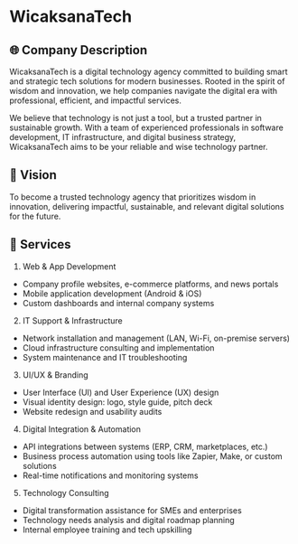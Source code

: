 # WicaksanaTech

## 🌐 Company Description

WicaksanaTech is a digital technology agency committed to building smart and strategic tech solutions for modern businesses. Rooted in the spirit of wisdom and innovation, we help companies navigate the digital era with professional, efficient, and impactful services.

We believe that technology is not just a tool, but a trusted partner in sustainable growth. With a team of experienced professionals in software development, IT infrastructure, and digital business strategy, WicaksanaTech aims to be your reliable and wise technology partner.

## 🎯 Vision

To become a trusted technology agency that prioritizes wisdom in innovation, delivering impactful, sustainable, and relevant digital solutions for the future.

## 💼 Services

1. Web & App Development
  - Company profile websites, e-commerce platforms, and news portals
  - Mobile application development (Android & iOS)
  - Custom dashboards and internal company systems

2. IT Support & Infrastructure
  - Network installation and management (LAN, Wi-Fi, on-premise servers)
  - Cloud infrastructure consulting and implementation
  - System maintenance and IT troubleshooting

3. UI/UX & Branding
  - User Interface (UI) and User Experience (UX) design
  - Visual identity design: logo, style guide, pitch deck
  - Website redesign and usability audits

4. Digital Integration & Automation
  - API integrations between systems (ERP, CRM, marketplaces, etc.)
  - Business process automation using tools like Zapier, Make, or custom solutions
  - Real-time notifications and monitoring systems

5. Technology Consulting
  - Digital transformation assistance for SMEs and enterprises
  - Technology needs analysis and digital roadmap planning
  - Internal employee training and tech upskilling